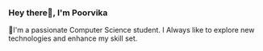   ### Hey there👋, I'm Poorvika

🌱I'm a passionate Computer Science student. I Always like to explore new technologies and enhance my skill set.





